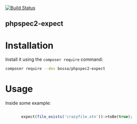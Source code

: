 [![Build Status](https://travis-ci.org/BossaConsulting/phpspec2-expect.svg?branch=master)](https://travis-ci.org/BossaConsulting/phpspec2-expect)

phpspec2-expect
---------------

Installation
============

Install it using the `composer require` command:

```bash
composer require --dev bossa/phpspec2-expect
```

Usage
=====

Inside some example:

```php

       expect(file_exists('crazyfile.xtn'))->toBe(true);

```
